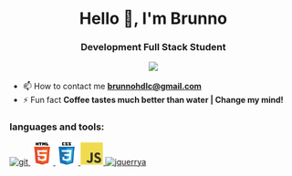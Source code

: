 <h1 align="center">Hello 👋, I'm Brunno</h1>
<h3 align="center">Development Full Stack Student</h3>

 <p align="center">
<img src="http://img.shields.io/static/v1?label=STATUS&message=EM%20DESENVOLVIMENTO&color=GREEN&style=for-the-badge"/>
</p>

- 📫 How to contact me **brunnohdlc@gmail.com**
- ⚡ Fun fact **Coffee tastes much better than water | Change my mind!**



<p align="left">
</p>

<h3 align="left">languages ​​and tools:</h3>
<p align="left"><a href="https://git-scm.com/"target="_blank" rel="noreferrer"> <img src="https://www.vectorlogo.zone/logos/git-scm/git-scm-icon.svg" alt=" git" width="40" height="40"/> </a> <a href="https://www.w3.org/html/" target="_blank" rel="noreferrer"> <img src ="https://raw.githubusercontent.com/devicons/devicon/master/icons/html5/html5-original-wordmark.svg" alt="html5" width="40" height="40"/> </a> <a href="https://www.w3schools.com/css"target = "_blank">
<img src="https://raw.githubusercontent.com/devicons/devicon/master/icons/css3/css3-original-wordmark.svg" alt="css3" width="40" height="40"/> </a>  <a href="https://developer.mozilla.org/en-US/docs/Web/JavaScript" target="_blank" rel="noreferrer"> 
<img src="https://raw.githubusercontent.com/devicons/devicon/master/icons/javascript/javascript-original.svg" target="_blank" alt="javascript" width="40" height="40"/> </a>
<a href="https://img.shields.io/badge/jQuery-0769AD?style=for-the-badge&logo=jquery&logoColor=white" target="_blank" rel="noreferrer"> <img src="https://img.shields.io/badge/jQuery-0769AD?style=for-the-badge&logo=jquery&logoColor=white" target="_blank" alt="jquerry" width="40" height="40"./></>a</p>






